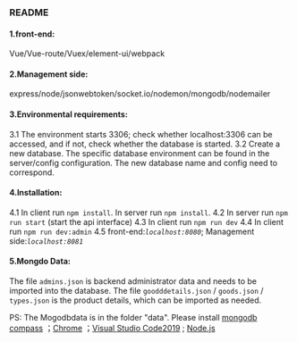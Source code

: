 ### README

#### 1.front-end:

Vue/Vue-route/Vuex/element-ui/webpack

#### 2.Management side:

express/node/jsonwebtoken/socket.io/nodemon/mongodb/nodemailer

#### 3.Environmental requirements:

3.1 The environment starts 3306; check whether localhost:3306 can be accessed, and if not, check whether the database is started.
3.2 Create a new database. The specific database environment can be found in the server/config configuration. The new database name and config need to correspond.

#### 4.Installation:

4.1 In client run `npm install`. 
  	In server run `npm install`.
4.2 In server run `npm run start` (start the api interface)
4.3 In client run `npm run dev`
4.4 In client run `npm run dev:admin`
4.5 front-end:*`localhost:8080`*; Management side:*`localhost:8081`*

#### 5.Mongdo Data:

The file `admins.json` is backend administrator data and needs to be imported into the database. 
The file `goodddetails.json` / `goods.json` / `types.json` is the product details, which can be imported as needed.

PS: The Mogodbdata is in the folder "data". Please install [mongodb compass](https://docs.mongodb.com/compass/master/install/) ；[Chrome](https://support.google.com/chrome/answer/95346?co=GENIE.Platform%3DDesktop&hl=en-GB) ；[Visual Studio Code2019](https://code.visualstudio.com/download) ; [Node.js](https://nodejs.org/en/) 
